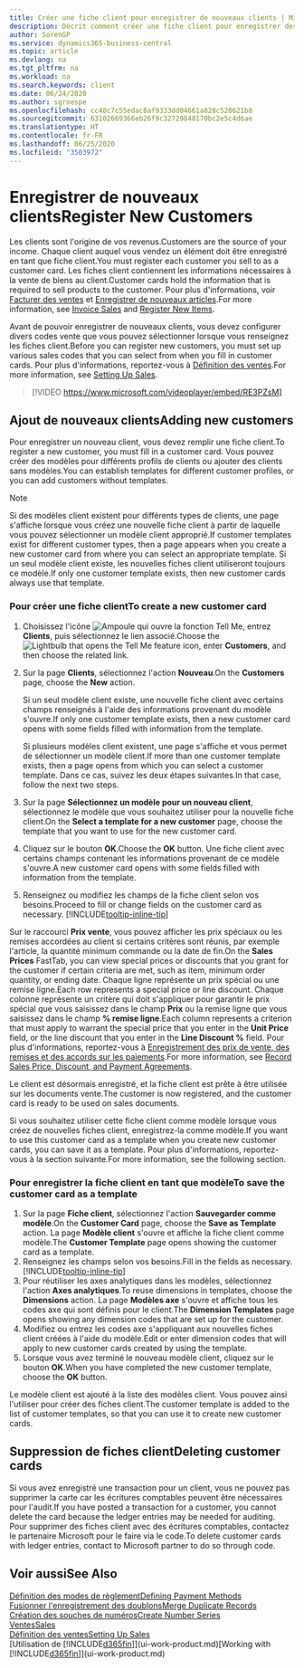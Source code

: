 ```yaml
---
title: Créer une fiche client pour enregistrer de nouveaux clients | Microsoft Docs
description: Décrit comment créer une fiche client pour enregistrer des informations sur chaque nouveau client ou client auquel vous vendez.
author: SorenGP
ms.service: dynamics365-business-central
ms.topic: article
ms.devlang: na
ms.tgt_pltfrm: na
ms.workload: na
ms.search.keywords: client
ms.date: 06/24/2020
ms.author: sgroespe
ms.openlocfilehash: cc48c7c55edac8af9333dd04661a828c528621b8
ms.sourcegitcommit: 63102669366eb26f9c32729848170bc2e5c4d6ae
ms.translationtype: HT
ms.contentlocale: fr-FR
ms.lasthandoff: 06/25/2020
ms.locfileid: "3503972"
---
```

# <a name="register-new-customers"></a><span data-ttu-id="11ef1-103">Enregistrer de nouveaux clients</span><span class="sxs-lookup"><span data-stu-id="11ef1-103">Register New Customers</span></span>

<span data-ttu-id="11ef1-104">Les clients sont l'origine de vos revenus.</span><span class="sxs-lookup"><span data-stu-id="11ef1-104">Customers are the source of your income.</span></span> <span data-ttu-id="11ef1-105">Chaque client auquel vous vendez un élément doit être enregistré en tant que fiche client.</span><span class="sxs-lookup"><span data-stu-id="11ef1-105">You must register each customer you sell to as a customer card.</span></span> <span data-ttu-id="11ef1-106">Les fiches client contiennent les informations nécessaires à la vente de biens au client.</span><span class="sxs-lookup"><span data-stu-id="11ef1-106">Customer cards hold the information that is required to sell products to the customer.</span></span> <span data-ttu-id="11ef1-107">Pour plus d'informations, voir [Facturer des ventes](sales-how-invoice-sales.md) et [Enregistrer de nouveaux articles](inventory-how-register-new-items.md).</span><span class="sxs-lookup"><span data-stu-id="11ef1-107">For more information, see [Invoice Sales](sales-how-invoice-sales.md) and [Register New Items](inventory-how-register-new-items.md).</span></span>  

<span data-ttu-id="11ef1-108">Avant de pouvoir enregistrer de nouveaux clients, vous devez configurer divers codes vente que vous pouvez sélectionner lorsque vous renseignez les fiches client.</span><span class="sxs-lookup"><span data-stu-id="11ef1-108">Before you can register new customers, you must set up various sales codes that you can select from when you fill in customer cards.</span></span> <span data-ttu-id="11ef1-109">Pour plus d'informations, reportez-vous à [Définition des ventes](sales-setup-sales.md).</span><span class="sxs-lookup"><span data-stu-id="11ef1-109">For more information, see [Setting Up Sales](sales-setup-sales.md).</span></span>

> [!VIDEO https://www.microsoft.com/videoplayer/embed/RE3PZsM]

## <a name="adding-new-customers"></a><span data-ttu-id="11ef1-110">Ajout de nouveaux clients</span><span class="sxs-lookup"><span data-stu-id="11ef1-110">Adding new customers</span></span>

<span data-ttu-id="11ef1-111">Pour enregistrer un nouveau client, vous devez remplir une fiche client.</span><span class="sxs-lookup"><span data-stu-id="11ef1-111">To register a new customer, you must fill in a customer card.</span></span> <span data-ttu-id="11ef1-112">Vous pouvez créer des modèles pour différents profils de clients ou ajouter des clients sans modèles.</span><span class="sxs-lookup"><span data-stu-id="11ef1-112">You can establish templates for different customer profiles, or you can add customers without templates.</span></span>  

> [!NOTE]  
> <span data-ttu-id="11ef1-113">Si des modèles client existent pour différents types de clients, une page s'affiche lorsque vous créez une nouvelle fiche client à partir de laquelle vous pouvez sélectionner un modèle client approprié.</span><span class="sxs-lookup"><span data-stu-id="11ef1-113">If customer templates exist for different customer types, then a page appears when you create a new customer card from where you can select an appropriate template.</span></span> <span data-ttu-id="11ef1-114">Si un seul modèle client existe, les nouvelles fiches client utiliseront toujours ce modèle.</span><span class="sxs-lookup"><span data-stu-id="11ef1-114">If only one customer template exists, then new customer cards always use that template.</span></span>  

### <a name="to-create-a-new-customer-card"></a><span data-ttu-id="11ef1-115">Pour créer une fiche client</span><span class="sxs-lookup"><span data-stu-id="11ef1-115">To create a new customer card</span></span>

1. <span data-ttu-id="11ef1-116">Choisissez l'icône ![Ampoule qui ouvre la fonction Tell Me](media/ui-search/search_small.png "Dites-moi ce que vous voulez faire"), entrez **Clients**, puis sélectionnez le lien associé.</span><span class="sxs-lookup"><span data-stu-id="11ef1-116">Choose the ![Lightbulb that opens the Tell Me feature](media/ui-search/search_small.png "Tell me what you want to do") icon, enter **Customers**, and then choose the related link.</span></span>  
2. <span data-ttu-id="11ef1-117">Sur la page **Clients**, sélectionnez l'action **Nouveau**.</span><span class="sxs-lookup"><span data-stu-id="11ef1-117">On the **Customers** page, choose the **New** action.</span></span>

    <span data-ttu-id="11ef1-118">Si un seul modèle client existe, une nouvelle fiche client avec certains champs renseignés à l'aide des informations provenant du modèle s'ouvre.</span><span class="sxs-lookup"><span data-stu-id="11ef1-118">If only one customer template exists, then a new customer card opens with some fields filled with information from the template.</span></span>

    <span data-ttu-id="11ef1-119">Si plusieurs modèles client existent, une page s'affiche et vous permet de sélectionner un modèle client.</span><span class="sxs-lookup"><span data-stu-id="11ef1-119">If more than one customer template exists, then a page opens from which you can select a customer template.</span></span> <span data-ttu-id="11ef1-120">Dans ce cas, suivez les deux étapes suivantes.</span><span class="sxs-lookup"><span data-stu-id="11ef1-120">In that case, follow the next two steps.</span></span>
3. <span data-ttu-id="11ef1-121">Sur la page **Sélectionnez un modèle pour un nouveau client**, sélectionnez le modèle que vous souhaitez utiliser pour la nouvelle fiche client.</span><span class="sxs-lookup"><span data-stu-id="11ef1-121">On the **Select a template for a new customer** page, choose the template that you want to use for the new customer card.</span></span>
4. <span data-ttu-id="11ef1-122">Cliquez sur le bouton **OK**.</span><span class="sxs-lookup"><span data-stu-id="11ef1-122">Choose the **OK** button.</span></span> <span data-ttu-id="11ef1-123">Une fiche client avec certains champs contenant les informations provenant de ce modèle s'ouvre.</span><span class="sxs-lookup"><span data-stu-id="11ef1-123">A new customer card opens with some fields filled with information from the template.</span></span>  
5. <span data-ttu-id="11ef1-124">Renseignez ou modifiez les champs de la fiche client selon vos besoins.</span><span class="sxs-lookup"><span data-stu-id="11ef1-124">Proceed to fill or change fields on the customer card as necessary.</span></span> [!INCLUDE[tooltip-inline-tip](includes/tooltip-inline-tip_md.md)]

<span data-ttu-id="11ef1-125">Sur le raccourci **Prix vente**, vous pouvez afficher les prix spéciaux ou les remises accordées au client si certains critères sont réunis, par exemple l'article, la quantité minimum commande ou la date de fin.</span><span class="sxs-lookup"><span data-stu-id="11ef1-125">On the **Sales Prices** FastTab, you can view special prices or discounts that you grant for the customer if certain criteria are met, such as item, minimum order quantity, or ending date.</span></span> <span data-ttu-id="11ef1-126">Chaque ligne représente un prix spécial ou une remise ligne.</span><span class="sxs-lookup"><span data-stu-id="11ef1-126">Each row represents a special price or line discount.</span></span> <span data-ttu-id="11ef1-127">Chaque colonne représente un critère qui doit s'appliquer pour garantir le prix spécial que vous saisissez dans le champ **Prix** ou la remise ligne que vous saisissez dans le champ **% remise ligne**.</span><span class="sxs-lookup"><span data-stu-id="11ef1-127">Each column represents a criterion that must apply to warrant the special price that you enter in the **Unit Price** field, or the line discount that you enter in the **Line Discount %** field.</span></span> <span data-ttu-id="11ef1-128">Pour plus d'informations, reportez-vous à [Enregistrement des prix de vente, des remises et des accords sur les paiements](sales-how-record-sales-price-discount-payment-agreements.md).</span><span class="sxs-lookup"><span data-stu-id="11ef1-128">For more information, see [Record Sales Price, Discount, and Payment Agreements](sales-how-record-sales-price-discount-payment-agreements.md).</span></span>

<span data-ttu-id="11ef1-129">Le client est désormais enregistré, et la fiche client est prête à être utilisée sur les documents vente.</span><span class="sxs-lookup"><span data-stu-id="11ef1-129">The customer is now registered, and the customer card is ready to be used on sales documents.</span></span>

<span data-ttu-id="11ef1-130">Si vous souhaitez utiliser cette fiche client comme modèle lorsque vous créez de nouvelles fiches client, enregistrez-la comme modèle.</span><span class="sxs-lookup"><span data-stu-id="11ef1-130">If you want to use this customer card as a template when you create new customer cards, you can save it as a template.</span></span> <span data-ttu-id="11ef1-131">Pour plus d'informations, reportez-vous à la section suivante.</span><span class="sxs-lookup"><span data-stu-id="11ef1-131">For more information, see the following section.</span></span>  

### <a name="to-save-the-customer-card-as-a-template"></a><span data-ttu-id="11ef1-132">Pour enregistrer la fiche client en tant que modèle</span><span class="sxs-lookup"><span data-stu-id="11ef1-132">To save the customer card as a template</span></span>

1. <span data-ttu-id="11ef1-133">Sur la page **Fiche client**, sélectionnez l'action **Sauvegarder comme modèle**.</span><span class="sxs-lookup"><span data-stu-id="11ef1-133">On the **Customer Card** page, choose the **Save as Template** action.</span></span> <span data-ttu-id="11ef1-134">La page **Modèle client** s'ouvre et affiche la fiche client comme modèle.</span><span class="sxs-lookup"><span data-stu-id="11ef1-134">The **Customer Template** page opens showing the customer card as a template.</span></span>
2. <span data-ttu-id="11ef1-135">Renseignez les champs selon vos besoins.</span><span class="sxs-lookup"><span data-stu-id="11ef1-135">Fill in the fields as necessary.</span></span> [!INCLUDE[tooltip-inline-tip](includes/tooltip-inline-tip_md.md)]
3. <span data-ttu-id="11ef1-136">Pour réutiliser les axes analytiques dans les modèles, sélectionnez l'action **Axes analytiques**.</span><span class="sxs-lookup"><span data-stu-id="11ef1-136">To reuse dimensions in templates, choose the **Dimensions** action.</span></span> <span data-ttu-id="11ef1-137">La page **Modèles axe** s'ouvre et affiche tous les codes axe qui sont définis pour le client.</span><span class="sxs-lookup"><span data-stu-id="11ef1-137">The **Dimension Templates** page opens showing any dimension codes that are set up for the customer.</span></span>
4. <span data-ttu-id="11ef1-138">Modifiez ou entrez les codes axe s'appliquant aux nouvelles fiches client créées à l'aide du modèle.</span><span class="sxs-lookup"><span data-stu-id="11ef1-138">Edit or enter dimension codes that will apply to new customer cards created by using the template.</span></span>  
5. <span data-ttu-id="11ef1-139">Lorsque vous avez terminé le nouveau modèle client, cliquez sur le bouton **OK**.</span><span class="sxs-lookup"><span data-stu-id="11ef1-139">When you have completed the new customer template, choose the **OK** button.</span></span>

<span data-ttu-id="11ef1-140">Le modèle client est ajouté à la liste des modèles client. Vous pouvez ainsi l'utiliser pour créer des fiches client.</span><span class="sxs-lookup"><span data-stu-id="11ef1-140">The customer template is added to the list of customer templates, so that you can use it to create new customer cards.</span></span>

## <a name="deleting-customer-cards"></a><span data-ttu-id="11ef1-141">Suppression de fiches client</span><span class="sxs-lookup"><span data-stu-id="11ef1-141">Deleting customer cards</span></span>

<span data-ttu-id="11ef1-142">Si vous avez enregistré une transaction pour un client, vous ne pouvez pas supprimer la carte car les écritures comptables peuvent être nécessaires pour l'audit.</span><span class="sxs-lookup"><span data-stu-id="11ef1-142">If you have posted a transaction for a customer, you cannot delete the card because the ledger entries may be needed for auditing.</span></span> <span data-ttu-id="11ef1-143">Pour supprimer des fiches client avec des écritures comptables, contactez le partenaire Microsoft pour le faire via le code.</span><span class="sxs-lookup"><span data-stu-id="11ef1-143">To delete customer cards with ledger entries, contact to Microsoft partner to do so through code.</span></span>  

## <a name="see-also"></a><span data-ttu-id="11ef1-144">Voir aussi</span><span class="sxs-lookup"><span data-stu-id="11ef1-144">See Also</span></span>

[<span data-ttu-id="11ef1-145">Définition des modes de règlement</span><span class="sxs-lookup"><span data-stu-id="11ef1-145">Defining Payment Methods</span></span>](finance-payment-methods.md)  
[<span data-ttu-id="11ef1-146">Fusionner l'enregistrement des doublons</span><span class="sxs-lookup"><span data-stu-id="11ef1-146">Merge Duplicate Records</span></span>](sales-how-merge-duplicate-records.md)  
[<span data-ttu-id="11ef1-147">Création des souches de numéros</span><span class="sxs-lookup"><span data-stu-id="11ef1-147">Create Number Series</span></span>](ui-create-number-series.md)  
[<span data-ttu-id="11ef1-148">Ventes</span><span class="sxs-lookup"><span data-stu-id="11ef1-148">Sales</span></span>](sales-manage-sales.md)  
[<span data-ttu-id="11ef1-149">Définition des ventes</span><span class="sxs-lookup"><span data-stu-id="11ef1-149">Setting Up Sales</span></span>](sales-setup-sales.md)  
<span data-ttu-id="11ef1-150">[Utilisation de [!INCLUDE[d365fin](includes/d365fin_md.md)]](ui-work-product.md)</span><span class="sxs-lookup"><span data-stu-id="11ef1-150">[Working with [!INCLUDE[d365fin](includes/d365fin_md.md)]](ui-work-product.md)</span></span>  

